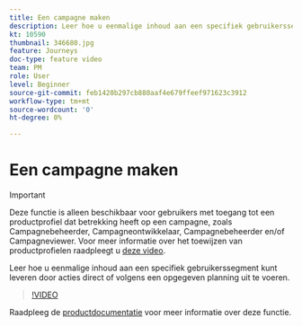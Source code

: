 ```yaml
---
title: Een campagne maken
description: Leer hoe u eenmalige inhoud aan een specifiek gebruikerssegment kunt leveren door acties direct of volgens een opgegeven planning uit te voeren.
kt: 10590
thumbnail: 346680.jpg
feature: Journeys
doc-type: feature video
team: PM
role: User
level: Beginner
source-git-commit: feb1420b297cb880aaf4e679ffeef971623c3912
workflow-type: tm+mt
source-wordcount: '0'
ht-degree: 0%

---
```


# Een campagne maken

>[!IMPORTANT]
>
>Deze functie is alleen beschikbaar voor gebruikers met toegang tot een productprofiel dat betrekking heeft op een campagne, zoals Campagnebeheerder, Campagneontwikkelaar, Campagnebeheerder en/of Campagneviewer. Voor meer informatie over het toewijzen van productprofielen raadpleegt u [deze video](/help/set-up-access/access-management.md).

Leer hoe u eenmalige inhoud aan een specifiek gebruikerssegment kunt leveren door acties direct of volgens een opgegeven planning uit te voeren.

>[!VIDEO](https://video.tv.adobe.com/v/346680?quality=12)

Raadpleeg de [productdocumentatie](https://experienceleague.adobe.com/docs/journey-optimizer/using/campaigns/get-started-with-campaigns.html?lang=en) voor meer informatie over deze functie.
